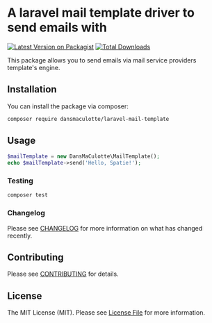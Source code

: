 # A laravel mail template driver to send emails with

[![Latest Version on Packagist](https://img.shields.io/packagist/v/dansmaculotte/laravel-mail-template.svg?style=flat-square)](https://packagist.org/packages/dansmaculotte/laravel-mail-template)
[![Total Downloads](https://img.shields.io/packagist/dt/dansmaculotte/laravel-mail-template.svg?style=flat-square)](https://packagist.org/packages/dansmaculotte/laravel-mail-template)


This package allows you to send emails via mail service providers template's engine.

## Installation

You can install the package via composer:

```bash
composer require dansmaculotte/laravel-mail-template
```

## Usage

``` php
$mailTemplate = new DansMaCulotte\MailTemplate();
echo $mailTemplate->send('Hello, Spatie!');
```

### Testing

``` bash
composer test
```

### Changelog

Please see [CHANGELOG](CHANGELOG.md) for more information on what has changed recently.

## Contributing

Please see [CONTRIBUTING](CONTRIBUTING.md) for details.

## License

The MIT License (MIT). Please see [License File](LICENSE.md) for more information.
